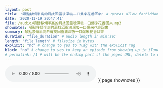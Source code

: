 ```yaml
---
layout: post
title: '頓點移傾半高的肩找回靈魂深吸一口爆米花香回來' # quotes allow forbidden characters like the colon
date: '2020-11-19 20:47:41'
file: /audio/頓點移傾半高的肩找回靈魂深吸一口爆米花香回來.mp3
shownotes: 頓點移傾半高的肩找回靈魂深吸一口爆米花香回來
summary: 頓點移傾半高的肩找回靈魂深吸一口爆米花香回來
duration: "file_duration" # audio length in min:sec
length: "file_length" # filesize in bytes
explicit: "no" # change to yes to flag with the explicit tag
block: "no" # change to yes to keep an episode from showing up in iTunes
# permalink: /1 # will be the ending part of the pages URL, delete to default to the title
---
```


<audio controls>
<source src="{{site.url}}{{site.baseurl}}{{ page.file }}" type="audio/x-mp3">
Your browser does not support the audio element.
</audio>
{{ page.shownotes }}
